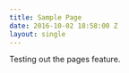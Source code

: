 ```yaml
---
title: Sample Page
date: 2016-10-02 18:58:00 Z
layout: single
---
```


Testing out the pages feature.